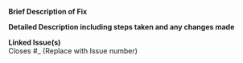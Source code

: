 **Brief Description of Fix**

**Detailed Description including steps taken and any changes made**

**Linked Issue(s)**  
Closes #_ (Replace with Issue number)
